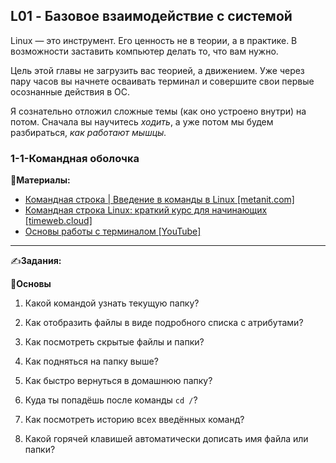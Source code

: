 ## L01 - Базовое взаимодействие с системой

Linux — это инструмент. Его ценность не в теории, а в практике. В возможности заставить компьютер делать то, что вам нужно.

Цель этой главы не загрузить вас теорией, а движением. Уже через пару часов вы начнете осваивать терминал и совершите свои первые осознанные действия в ОС.

Я сознательно отложил сложные темы (как оно устроено внутри) на потом. Сначала вы научитесь *ходить*, а уже потом мы будем разбираться, *как работают мышцы.*

### 1-1-Командная оболочка

📗**Материалы:**
- [Командная строка | Введение в команды в Linux [metanit.com]](https://metanit.com/os/linux/1.1.php)
- [Командная строка Linux: краткий курс для начинающих [timeweb.cloud]](https://timeweb.cloud/tutorials/linux/linux-for-beginners)
- [Основы работы с терминалом [YouTube]](https://www.youtube.com/watch?v=4r25bDGZmag&ab_channel=UlyssesA.)

---

✍️**Задания:**

🔹**Основы**

1. Какой командой узнать текущую папку?

2. Как отобразить файлы в виде подробного списка с атрибутами?

3. Как посмотреть скрытые файлы и папки?

4. Как подняться на папку выше?

5. Как быстро вернуться в домашнюю папку?

6. Куда ты попадёшь после команды `cd /`?

7. Как посмотреть историю всех введённых команд?

8. Какой горячей клавишей автоматически дописать имя файла или папки?